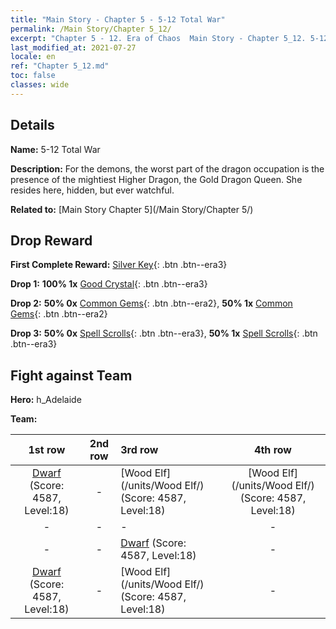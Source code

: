 ```yaml
---
title: "Main Story - Chapter 5 - 5-12 Total War"
permalink: /Main Story/Chapter 5_12/
excerpt: "Chapter 5 - 12. Era of Chaos  Main Story - Chapter 5_12. 5-12 Total War"
last_modified_at: 2021-07-27
locale: en
ref: "Chapter 5_12.md"
toc: false
classes: wide
---
```


## Details

 **Name:** 5-12 Total War

 **Description:** For the demons, the worst part of the dragon occupation is the presence of the mightiest Higher Dragon, the Gold Dragon Queen. She resides here, hidden, but ever watchful.

 **Related to:** [Main Story Chapter 5](/Main Story/Chapter 5/)

## Drop Reward

 **First Complete Reward:** [Silver Key](/Items/con_693/){: .btn .btn--era3}

 **Drop 1:** **100% 1x** [Good Crystal](/Items/mat_17/){: .btn .btn--era3}

 **Drop 2:** **50% 0x** [Common Gems](/Items/mat_10/){: .btn .btn--era2}, **50% 1x** [Common Gems](/Items/mat_10/){: .btn .btn--era2}

 **Drop 3:** **50% 0x** [Spell Scrolls](/Items/con_694/){: .btn .btn--era3}, **50% 1x** [Spell Scrolls](/Items/con_694/){: .btn .btn--era3}


## Fight against Team
 **Hero:** h_Adelaide

 **Team:**


  | 1st row | 2nd row | 3rd row | 4th row |
  |:----:|:----:|:----|:----:|
  | [Dwarf](/units/Dwarf/) (Score: 4587, Level:18)  | - | [Wood Elf](/units/Wood Elf/) (Score: 4587, Level:18)  | [Wood Elf](/units/Wood Elf/) (Score: 4587, Level:18)  |
  | - | - | - | - |
  | - | - | [Dwarf](/units/Dwarf/) (Score: 4587, Level:18)  | - |
  | [Dwarf](/units/Dwarf/) (Score: 4587, Level:18)  | - | [Wood Elf](/units/Wood Elf/) (Score: 4587, Level:18)  | - |



